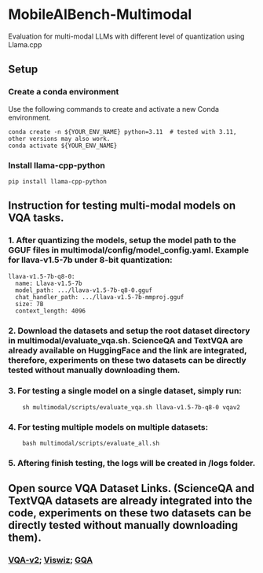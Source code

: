 # MobileAIBench-Multimodal
Evaluation for multi-modal LLMs with different level of quantization using Llama.cpp

## Setup
### Create a conda environment
Use the following commands to create and activate a new Conda environment.
```shell
conda create -n ${YOUR_ENV_NAME} python=3.11  # tested with 3.11, other versions may also work.
conda activate ${YOUR_ENV_NAME}
```
### Install llama-cpp-python
```shell
pip install llama-cpp-python
```

## Instruction for testing multi-modal models on VQA tasks.
### 1. After quantizing the models, setup the model path to the GGUF files in multimodal/config/model_config.yaml. Example for llava-v1.5-7b under 8-bit quantization:
```shell
llava-v1.5-7b-q8-0:
  name: Llava-v1.5-7b
  model_path: .../llava-v1.5-7b-q8-0.gguf
  chat_handler_path: .../llava-v1.5-7b-mmproj.gguf
  size: 7B
  context_length: 4096
```
### 2. Download the datasets and setup the root dataset directory in multimodal/evaluate_vqa.sh. ScienceQA and TextVQA are already available on HuggingFace and the link are integrated, therefore, experiments on these two datasets can be directly tested without manually downloading them.
### 3. For testing a single model on a single dataset, simply run:
```shell
    sh multimodal/scripts/evaluate_vqa.sh llava-v1.5-7b-q8-0 vqav2
```
### 4. For testing multiple models on multiple datasets:
```shell
    bash multimodal/scripts/evaluate_all.sh
```
### 5. Aftering finish testing, the logs will be created in /logs folder.

## Open source VQA Dataset Links. (ScienceQA and TextVQA datasets are already integrated into the code, experiments on these two datasets can be directly tested without manually downloading them). 
### [VQA-v2](https://visualqa.org/index.html); [Viswiz](https://vizwiz.org/tasks-and-datasets/vqa/); [GQA](https://cs.stanford.edu/people/dorarad/gqa/index.html)